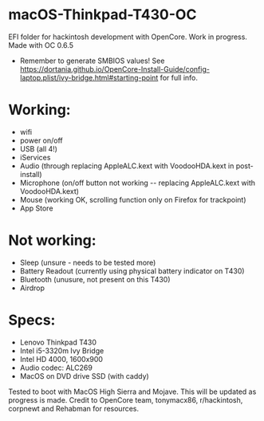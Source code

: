 # macOS-Thinkpad-T430-OC
EFI folder for hackintosh development with OpenCore. Work in progress.
Made with OC 0.6.5
- Remember to generate SMBIOS values! See https://dortania.github.io/OpenCore-Install-Guide/config-laptop.plist/ivy-bridge.html#starting-point for full info.

# Working:
- wifi 
- power on/off
- USB (all 4!)
- iServices
- Audio (through replacing AppleALC.kext with VoodooHDA.kext in post-install)
- Microphone (on/off button not working -- replacing AppleALC.kext with VoodooHDA.kext)
- Mouse (working OK, scrolling function only on Firefox for trackpoint)
- App Store 

# Not working:
- Sleep (unsure - needs to be tested more)
- Battery Readout (currently using physical battery indicator on T430)
- Bluetooth (unusure, not present on this T430)
- Airdrop

# Specs:
- Lenovo Thinkpad T430
- Intel i5-3320m Ivy Bridge 
- Intel HD 4000, 1600x900
- Audio codec: ALC269
- MacOS on DVD drive SSD (with caddy)

Tested to boot with MacOS High Sierra and Mojave. This will be updated as progress is made. Credit to OpenCore team, tonymacx86, r/hackintosh, corpnewt and Rehabman for resources. 
